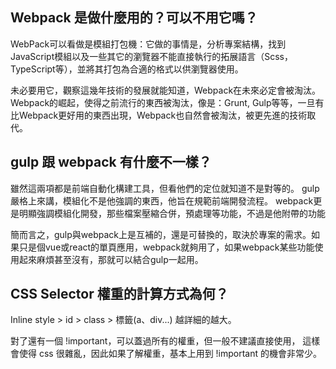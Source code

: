 ## Webpack 是做什麼用的？可以不用它嗎？
WebPack可以看做是模組打包機：它做的事情是，分析專案結構，找到JavaScript模組以及一些其它的瀏覽器不能直接執行的拓展語言（Scss，TypeScript等），並將其打包為合適的格式以供瀏覽器使用。

未必要用它，觀察這幾年技術的發展就能知道，Webpack在未來必定會被淘汰。Webpack的崛起，使得之前流行的東西被淘汰，像是：Grunt, Gulp等等，一旦有比Webpack更好用的東西出現，Webpack也自然會被淘汰，被更先進的技術取代。

## gulp 跟 webpack 有什麼不一樣？
雖然這兩項都是前端自動化構建工具，但看他們的定位就知道不是對等的。
gulp嚴格上來講，模組化不是他強調的東西，他旨在規範前端開發流程。
webpack更是明顯強調模組化開發，那些檔案壓縮合併，預處理等功能，不過是他附帶的功能

簡而言之，gulp與webpack上是互補的，還是可替換的，取決於專案的需求。如果只是個vue或react的單頁應用，webpack就夠用了，如果webpack某些功能使用起來麻煩甚至沒有，那就可以結合gulp一起用。

## CSS Selector 權重的計算方式為何？

Inline style > id > class > 標籤(a、div...)
越詳細的越大。

對了還有一個  !important，可以蓋過所有的權重，但一般不建議直接使用，
這樣會使得 css 很雜亂，因此如果了解權重，基本上用到 !important 的機會非常少。